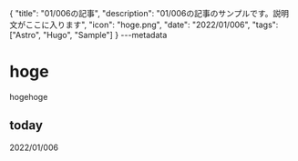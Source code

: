 {
  "title": "01/006の記事",
  "description": "01/006の記事のサンプルです。説明文がここに入ります",
  "icon": "hoge.png",
  "date": "2022/01/006",
  "tags": ["Astro", "Hugo", "Sample"]
}
---metadata

# hoge
hogehoge

## today
2022/01/006